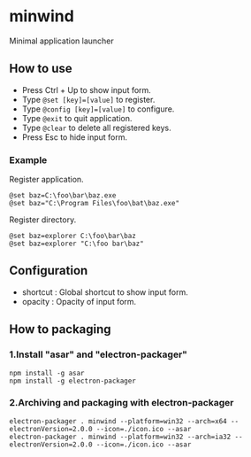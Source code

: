 
# minwind
Minimal application launcher

## How to use

* Press Ctrl + Up to show input form.
* Type `@set [key]=[value]` to register.
* Type `@config [key]=[value]` to configure.
* Type `@exit` to quit application.
* Type `@clear` to delete all registered keys.
* Press Esc to hide input form.

### Example

Register application.

```
@set baz=C:\foo\bar\baz.exe
@set baz="C:\Program Files\foo\bat\baz.exe"
```

Register directory.

```
@set baz=explorer C:\foo\bar\baz
@set baz=explorer "C:\foo bar\baz"
```


## Configuration

* shortcut : Global shortcut to show input form.
* opacity : Opacity of input form.

## How to packaging

### 1.Install "asar" and "electron-packager"
```
npm install -g asar
npm install -g electron-packager
```

### 2.Archiving and packaging with electron-packager
```
electron-packager . minwind --platform=win32 --arch=x64 --electronVersion=2.0.0 --icon=./icon.ico --asar
electron-packager . minwind --platform=win32 --arch=ia32 --electronVersion=2.0.0 --icon=./icon.ico --asar
```

